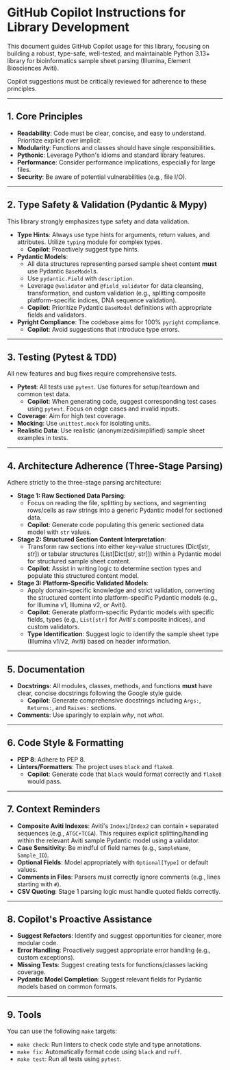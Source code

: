 # GitHub Copilot Instructions for Library Development

This document guides GitHub Copilot usage for this library, focusing on building a robust, type-safe, well-tested, and maintainable Python 3.13+ library for bioinformatics sample sheet parsing (Illumina, Element Biosciences Aviti).

Copilot suggestions must be critically reviewed for adherence to these principles.

---

## 1. Core Principles

- **Readability**: Code must be clear, concise, and easy to understand. Prioritize explicit over implicit.
- **Modularity**: Functions and classes should have single responsibilities.
- **Pythonic**: Leverage Python's idioms and standard library features.
- **Performance**: Consider performance implications, especially for large files.
- **Security**: Be aware of potential vulnerabilities (e.g., file I/O).

---

## 2. Type Safety & Validation (Pydantic & Mypy)

This library strongly emphasizes type safety and data validation.

- **Type Hints**: Always use type hints for arguments, return values, and attributes. Utilize `typing` module for complex types.
  - **Copilot**: Proactively suggest type hints.
- **Pydantic Models**:
  - All data structures representing parsed sample sheet content **must** use Pydantic `BaseModel`s.
  - Use `pydantic.Field` with `description`.
  - Leverage `@validator` and `@field_validator` for data cleansing, transformation, and custom validation (e.g., splitting composite platform-specific indices, DNA sequence validation).
  - **Copilot**: Prioritize Pydantic `BaseModel` definitions with appropriate fields and validators.
- **Pyright Compliance**: The codebase aims for 100% `pyright` compliance.
  - **Copilot**: Avoid suggestions that introduce type errors.

---

## 3. Testing (Pytest & TDD)

All new features and bug fixes require comprehensive tests.

- **Pytest**: All tests use `pytest`. Use fixtures for setup/teardown and common test data.
  - **Copilot**: When generating code, suggest corresponding test cases using `pytest`. Focus on edge cases and invalid inputs.
- **Coverage**: Aim for high test coverage.
- **Mocking**: Use `unittest.mock` for isolating units.
- **Realistic Data**: Use realistic (anonymized/simplified) sample sheet examples in tests.

---

## 4. Architecture Adherence (Three-Stage Parsing)

Adhere strictly to the three-stage parsing architecture:

- **Stage 1: Raw Sectioned Data Parsing**:
  - Focus on reading the file, splitting by sections, and segmenting rows/cells as raw strings into a generic Pydantic model for sectioned data.
  - **Copilot**: Generate code populating this generic sectioned data model with `str` values.
- **Stage 2: Structured Section Content Interpretation**:
  - Transform raw sections into either key-value structures (Dict[str, str]) or tabular structures (List[Dict[str, str]]) within a Pydantic model for structured sample sheet content.
  - **Copilot**: Assist in writing logic to determine section types and populate this structured content model.
- **Stage 3: Platform-Specific Validated Models**:
  - Apply domain-specific knowledge and strict validation, converting the structured content into platform-specific Pydantic models (e.g., for Illumina v1, Illumina v2, or Aviti).
  - **Copilot**: Generate platform-specific Pydantic models with specific fields, types (e.g., `List[str]` for Aviti's composite indices), and custom validators.
  - **Type Identification**: Suggest logic to identify the sample sheet type (Illumina v1/v2, Aviti) based on header information.

---

## 5. Documentation

- **Docstrings**: All modules, classes, methods, and functions **must** have clear, concise docstrings following the Google style guide.
  - **Copilot**: Generate comprehensive docstrings including `Args:`, `Returns:`, and `Raises:` sections.
- **Comments**: Use sparingly to explain _why_, not _what_.

---

## 6. Code Style & Formatting

- **PEP 8**: Adhere to PEP 8.
- **Linters/Formatters**: The project uses `black` and `flake8`.
  - **Copilot**: Generate code that `black` would format correctly and `flake8` would pass.

---

## 7. Context Reminders

- **Composite Aviti Indexes**: Aviti's `Index1`/`Index2` can contain `+` separated sequences (e.g., `ATGC+TCGA`). This requires explicit splitting/handling within the relevant Aviti sample Pydantic model using a validator.
- **Case Sensitivity**: Be mindful of field names (e.g., `SampleName`, `Sample_ID`).
- **Optional Fields**: Model appropriately with `Optional[Type]` or default values.
- **Comments in Files**: Parsers must correctly ignore comments (e.g., lines starting with `#`).
- **CSV Quoting**: Stage 1 parsing logic must handle quoted fields correctly.

---

## 8. Copilot's Proactive Assistance

- **Suggest Refactors**: Identify and suggest opportunities for cleaner, more modular code.
- **Error Handling**: Proactively suggest appropriate error handling (e.g., custom exceptions).
- **Missing Tests**: Suggest creating tests for functions/classes lacking coverage.
- **Pydantic Model Completion**: Suggest relevant fields for Pydantic models based on common formats.

---

## 9. Tools

You can use the following `make` targets:

- `make check`: Run linters to check code style and type annotations.
- `make fix`: Automatically format code using `black` and `ruff`.
- `make test`: Run all tests using `pytest`.
